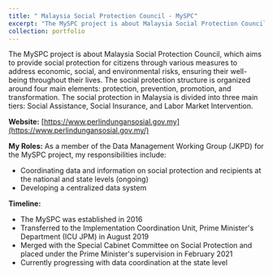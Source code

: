```yaml
---
title: " Malaysia Social Protection Council - MySPC"
excerpt: "The MySPC project is about Malaysia Social Protection Council (Majlis Perlindungan Sosial Malaysia), which aims to provide social protection for citizens through various measures to address economic, social, and environmental risks, ensuring their well-being throughout their lives. The social protection structure is organized around four main elements: protection, prevention, promotion, and transformation. The social protection in Malaysia is divided into three main tiers: Social Assistance, Social Insurance, and Labor Market Intervention. <br/><img src='https://i.ibb.co/GPBZw3G/image.png'>"
collection: portfolio
---
```


The MySPC project is about Malaysia Social Protection Council, which aims to provide social protection for citizens through various measures to address economic, social, and environmental risks, ensuring their well-being throughout their lives. The social protection structure is organized around four main elements: protection, prevention, promotion, and transformation. The social protection in Malaysia is divided into three main tiers: Social Assistance, Social Insurance, and Labor Market Intervention. 

**Website:** [https://www.perlindungansosial.gov.my](https://www.perlindungansosial.gov.my/) 

**My Roles:**
As a member of the Data Management Working Group (JKPD) for the MySPC project, my responsibilities include:
- Coordinating data and information on social protection and recipients at the national and state levels (ongoing)
- Developing a centralized data system

**Timeline:**
- The MySPC was established in 2016
- Transferred to the Implementation Coordination Unit, Prime Minister's Department (ICU JPM) in August 2019
- Merged with the Special Cabinet Committee on Social Protection and placed under the Prime Minister's supervision in February 2021
- Currently progressing with data coordination at the state level

